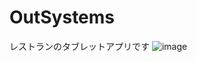 # OutSystems
レストランのタブレットアプリです
![image](https://github.com/user-attachments/assets/02893a84-4270-4406-a6ec-2b2f394bcf93)
